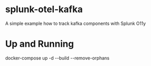 # splunk-otel-kafka
A simple example how to track kafka components with Splunk O11y

# Up and Running

docker-compose up -d --build --remove-orphans
